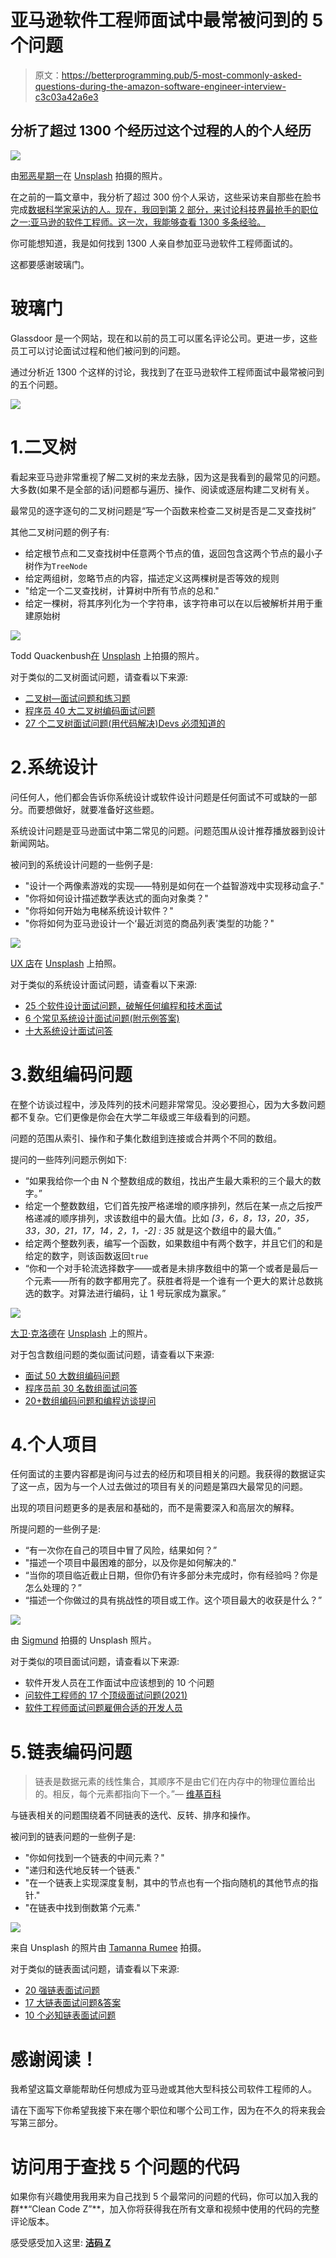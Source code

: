 # 亚马逊软件工程师面试中最常被问到的 5 个问题

> 原文：<https://betterprogramming.pub/5-most-commonly-asked-questions-during-the-amazon-software-engineer-interview-c3c03a42a6e3>

## 分析了超过 1300 个经历过这个过程的人的个人经历

![](img/84081b16853d6b3dd13e7bd23f92732c.png)

由[邪恶星期一](https://unsplash.com/@wickedmonday?utm_source=medium&utm_medium=referral)在 [Unsplash](https://unsplash.com/?utm_source=medium&utm_medium=referral) 拍摄的照片。

在之前的一篇文章中，我分析了超过 300 份个人采访，这些采访来自那些在脸书完成[数据科学家采访的人。现在，我回到第 2 部分，来讨论科技界最抢手的职位之一:亚马逊的软件工程师。这一次，我能够查看 1300 多条经验。](https://medium.com/analytics-vidhya/5-most-asked-questions-during-a-data-scientist-interview-at-facebook-755995f83e09)

你可能想知道，我是如何找到 1300 人亲自参加亚马逊软件工程师面试的。

这都要感谢玻璃门。

# 玻璃门

Glassdoor 是一个网站，现在和以前的员工可以匿名评论公司。更进一步，这些员工可以讨论面试过程和他们被问到的问题。

通过分析近 1300 个这样的讨论，我找到了在亚马逊软件工程师面试中最常被问到的五个问题。

![](img/288fb2df11f815eba375ffa902a094f5.png)

# 1.二叉树

看起来亚马逊非常重视了解二叉树的来龙去脉，因为这是我看到的最常见的问题。大多数(如果不是全部的话)问题都与遍历、操作、阅读或逐层构建二叉树有关。

最常见的逐字逐句的二叉树问题是“写一个函数来检查二叉树是否是二叉查找树”

其他二叉树问题的例子有:

*   给定根节点和二叉查找树中任意两个节点的值，返回包含这两个节点的最小子树作为`TreeNode`
*   给定两组树，忽略节点的内容，描述定义这两棵树是否等效的规则
*   "给定一个二叉查找树，计算树中所有节点的总和."
*   给定一棵树，将其序列化为一个字符串，该字符串可以在以后被解析并用于重建原始树

![](img/efd13c5b5c4ca445b78aca20a23822b8.png)

Todd Quackenbush[在](https://unsplash.com/photos/XBxQZLNBM0Q) [Unsplash](https://unsplash.com/) 上拍摄的照片。

对于类似的二叉树面试问题，请查看以下来源:

*   [二叉树—面试问题和练习题](https://medium.com/techie-delight/binary-tree-interview-questions-and-practice-problems-439df7e5ea1f)
*   [程序员 40 大二叉树编码面试问题](https://www.java67.com/2020/02/top-40-binary-tree-interview-questions.html)
*   [27 个二叉树面试问题(用代码解决)Devs 必须知道的](https://www.fullstack.cafe/blog/binary-tree-interview-questions)

# 2.系统设计

问任何人，他们都会告诉你系统设计或软件设计问题是任何面试不可或缺的一部分。而要想做好，就要准备好这些题。

系统设计问题是亚马逊面试中第二常见的问题。问题范围从设计推荐播放器到设计新闻网站。

被问到的系统设计问题的一些例子是:

*   "设计一个两像素游戏的实现——特别是如何在一个益智游戏中实现移动盒子."
*   "你将如何设计描述数学表达式的面向对象类？"
*   "你将如何开始为电梯系统设计软件？"
*   "你将如何为亚马逊设计一个‘最近浏览的商品列表’类型的功能？"

![](img/979fe92318febb9a4671f93b8253e16d.png)

[UX 店](https://unsplash.com/photos/jJT2r2n7lYA)在 [Unsplash](https://unsplash.com/) 上拍照。

对于类似的系统设计面试问题，请查看以下来源:

*   [25 个软件设计面试问题，破解任何编程和技术面试](https://medium.com/javarevisited/25-software-design-interview-questions-to-crack-any-programming-and-technical-interviews-4b8237942db0)
*   [6 个常见系统设计面试问题(附示例答案)](https://www.indeed.com/career-advice/interviewing/system-design-interview-questions)
*   [十大系统设计面试问答](https://www.geeksforgeeks.org/top-10-system-design-interview-questions-and-answers/)

# 3.数组编码问题

在整个访谈过程中，涉及阵列的技术问题非常常见。没必要担心，因为大多数问题都不复杂。它们更像是你会在大学二年级或三年级看到的问题。

问题的范围从索引、操作和子集化数组到连接或合并两个不同的数组。

提问的一些阵列问题示例如下:

*   “如果我给你一个由 N 个整数组成的数组，找出产生最大乘积的三个最大的数字。”
*   给定一个整数数组，它们首先按严格递增的顺序排列，然后在某一点之后按严格递减的顺序排列，求该数组中的最大值。比如 *[3，6，8，13，20，35，33，30，21，17，14，2，1，-2] : 35* 就是这个数组中的最大值。”
*   给定两个整数列表，编写一个函数，如果数组中有两个数字，并且它们的和是给定的数字，则该函数返回`true`
*   “你和一个对手轮流选择数字——或者是未排序数组中的第一个或者是最后一个元素——所有的数字都用完了。获胜者将是一个谁有一个更大的累计总数挑选的数字。对算法进行编码，让 1 号玩家成为赢家。”

![](img/ff0dfc6b4bfbcc7eb736b3015441b394.png)

[大卫·克洛德](https://unsplash.com/photos/HaxrCVb1FEE)在 [Unsplash](https://unsplash.com/) 上的照片。

对于包含数组问题的类似面试问题，请查看以下来源:

*   [面试 50 大数组编码问题](https://www.geeksforgeeks.org/top-50-array-coding-problems-for-interviews/)
*   [程序员前 30 名数组面试问答](https://javarevisited.blogspot.com/2015/06/top-20-array-interview-questions-and-answers.html#axzz6o231hjXw)
*   [20+数组编码问题和编程访谈提问](https://medium.com/javarevisited/20-array-coding-problems-and-questions-from-programming-interviews-869b475b9121)

# 4.个人项目

任何面试的主要内容都是询问与过去的经历和项目相关的问题。我获得的数据证实了这一点，因为与一个人过去做过的项目有关的问题是第四大最常见的问题。

出现的项目问题更多的是表层和基础的，而不是需要深入和高层次的解释。

所提问题的一些例子是:

*   “有一次你在自己的项目中冒了风险，结果如何？”
*   "描述一个项目中最困难的部分，以及你是如何解决的."
*   “当你的项目临近截止日期，但你仍有许多部分未完成时，你有经验吗？你是怎么处理的？”
*   “描述一个你做过的具有挑战性的项目或工作。这个项目最大的收获是什么？”

![](img/f9863d92f8bcabea63819eabc4ea737c.png)

由 [Sigmund](https://unsplash.com/photos/4UGmm3WRUoQ) 拍摄的 Unsplash 照片。

对于类似的项目面试问题，请查看以下来源:

*   软件开发人员在工作面试中应该想到的 10 个问题
*   [问软件工程师的 17 个顶级面试问题(2021)](https://www.apollotechnical.com/interview-questions-to-ask-software-engineer/)
*   [软件工程师面试问题雇佣合适的开发人员](https://www.codementor.io/blog/software-engineer-interview-questions-3ey7wme14h)

# 5.链表编码问题

> 链表是数据元素的线性集合，其顺序不是由它们在内存中的物理位置给出的。相反，每个元素都指向下一个。”— [维基百科](https://en.wikipedia.org/wiki/Linked_list)

与链表相关的问题围绕着不同链表的迭代、反转、排序和操作。

被问到的链表问题的一些例子是:

*   "你如何找到一个链表的中间元素？"
*   "递归和迭代地反转一个链表."
*   "在一个链表上实现深度复制，其中的节点也有一个指向随机的其他节点的指针."
*   "在链表中找到倒数第*个*元素."

![](img/5ad3eed0dbad341b7837f475ec229433.png)

来自 Unsplash 的照片由 [Tamanna Rumee](https://unsplash.com/photos/vn4dC0yFtg8) 拍摄。

对于类似的链表面试问题，请查看以下来源:

*   [20 强链表面试问题](https://www.geeksforgeeks.org/top-20-linked-list-interview-question/)
*   [17 大链表面试问题&答案](https://career.guru99.com/top-17-linked-list-interview-questions/)
*   [10 个必知链表面试问题](https://www.journaldev.com/43951/linked-list-interview-questions)

# 感谢阅读！

我希望这篇文章能帮助任何想成为亚马逊或其他大型科技公司软件工程师的人。

请在下面写下你希望我接下来在哪个职位和哪个公司工作，因为在不久的将来我会写第三部分。

# 访问用于查找 5 个问题的代码

如果你有兴趣使用我用来为自己找到 5 个最常问的问题的代码，你可以加入我的群**“Clean Code Z”**，加入你将获得我在所有文章和视频中使用的代码的完整评论版本。

感受感受加入这里: [**洁码 Z**](http://wondrous-originator-2391.ck.page/cleancodez)
